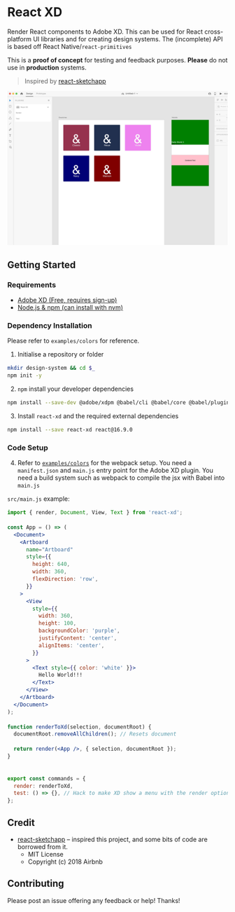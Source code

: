 # React XD

Render React components to Adobe XD. This can be used for React cross-platform UI libraries and for creating design systems. The (incomplete) API is based off React Native/`react-primitives`

This is a **proof of concept** for testing and feedback purposes. **Please** do not use in **production** systems.

> Inspired by [react-sketchapp](https://github.com/airbnb/react-sketchapp)

![Screenshot Preview](./docs/screenshot.jpg)


## Getting Started

### Requirements
  - [Adobe XD (Free, requires sign-up)](https://www.adobe.com/uk/products/xd.html)
  - [Node.js & npm (can install with nvm)](https://github.com/nvm-sh/nvm#installation-and-update)

### Dependency Installation

Please refer to `examples/colors` for reference.

1. Initialise a repository or folder

```sh
mkdir design-system && cd $_
npm init -y
```

2. `npm` install your developer dependencies

```sh
npm install --save-dev @adobe/xdpm @babel/cli @babel/core @babel/plugin-proposal-class-properties @babel/preset-env @babel/preset-flow @babel/preset-react babel-loader webpack webpack-cli
```

3. Install `react-xd` and the required external dependencies

```sh
npm install --save react-xd react@16.9.0
```

### Code Setup

4. Refer to [`examples/colors`](./examples/colors) for the webpack setup. You need a `manifest.json` and `main.js` entry point for the Adobe XD plugin. You need a build system such as webpack to compile the jsx with Babel into `main.js`

`src/main.js` example:

```jsx
import { render, Document, View, Text } from 'react-xd';

const App = () => (
  <Document>
    <Artboard
      name="Artboard"
      style={{
        height: 640,
        width: 360,
        flexDirection: 'row',
      }}
    >
      <View
        style={{
          width: 360,
          height: 100,
          backgroundColor: 'purple',
          justifyContent: 'center',
          alignItems: 'center',
        }}
      >
        <Text style={{ color: 'white' }}>
          Hello World!!!
        </Text>
      </View>
    </Artboard>
  </Document>
);

function renderToXd(selection, documentRoot) {
  documentRoot.removeAllChildren(); // Resets document

  return render(<App />, { selection, documentRoot });
}


export const commands = {
  render: renderToXd,
  test: () => {}, // Hack to make XD show a menu with the render option instead of a single button
};
```

## Credit
- [react-sketchapp](https://github.com/airbnb/react-sketchapp) – inspired this project, and some bits of code are borrowed from it.
  - MIT License
  - Copyright (c) 2018 Airbnb

## Contributing

Please post an issue offering any feedback or help! Thanks!
